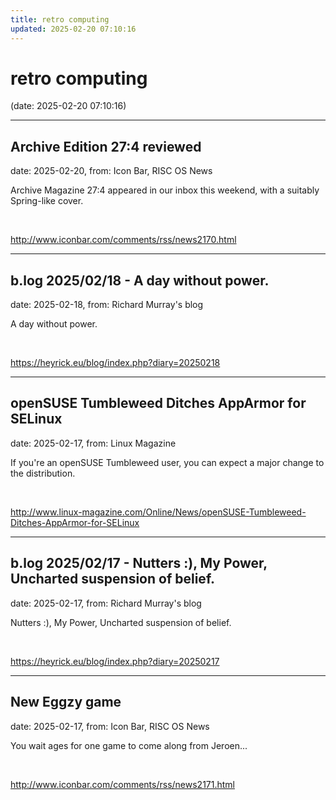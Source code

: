 ```yaml
---
title: retro computing
updated: 2025-02-20 07:10:16
---
```


# retro computing

(date: 2025-02-20 07:10:16)

---

## Archive Edition 27:4 reviewed

date: 2025-02-20, from: Icon Bar, RISC OS News

Archive Magazine 27:4 appeared in our inbox this weekend, with a suitably Spring-like cover. 

<br> 

<http://www.iconbar.com/comments/rss/news2170.html>

---

## b.log 2025/02/18 - A day without power.

date: 2025-02-18, from: Richard Murray's blog

A day without power. 

<br> 

<https://heyrick.eu/blog/index.php?diary=20250218>

---

## openSUSE Tumbleweed Ditches AppArmor for SELinux

date: 2025-02-17, from: Linux Magazine

<p>If you're an openSUSE Tumbleweed user, you can expect a major change to the distribution.</p> 

<br> 

<http://www.linux-magazine.com/Online/News/openSUSE-Tumbleweed-Ditches-AppArmor-for-SELinux>

---

## b.log 2025/02/17 - Nutters :), My Power, Uncharted suspension of belief.

date: 2025-02-17, from: Richard Murray's blog

Nutters :), My Power, Uncharted suspension of belief. 

<br> 

<https://heyrick.eu/blog/index.php?diary=20250217>

---

## New Eggzy game

date: 2025-02-17, from: Icon Bar, RISC OS News

You wait ages for one game to come along from Jeroen... 

<br> 

<http://www.iconbar.com/comments/rss/news2171.html>


